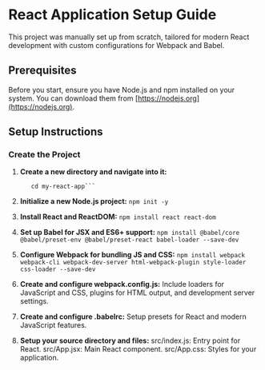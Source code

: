 # React Application Setup Guide

This project was manually set up from scratch, tailored for modern React development with custom configurations for Webpack and Babel.

## Prerequisites

Before you start, ensure you have Node.js and npm installed on your system. You can download them from [https://nodejs.org](https://nodejs.org).

## Setup Instructions

### Create the Project

1. **Create a new directory and navigate into it:**

   ````mkdir my-react-app
      cd my-react-app```

   ````

2. **Initialize a new Node.js project:**
   `npm init -y`

3. **Install React and ReactDOM:**
   `npm install react react-dom`

4. **Set up Babel for JSX and ES6+ support:**
   `npm install @babel/core @babel/preset-env @babel/preset-react babel-loader --save-dev`

5. **Configure Webpack for bundling JS and CSS:**
   `npm install webpack webpack-cli webpack-dev-server html-webpack-plugin style-loader css-loader --save-dev`

6. **Create and configure webpack.config.js:**
   Include loaders for JavaScript and CSS, plugins for HTML output, and development server settings.

7. **Create and configure .babelrc:**
   Setup presets for React and modern JavaScript features.

8. **Setup your source directory and files:**
   src/index.js: Entry point for React.
   src/App.jsx: Main React component.
   src/App.css: Styles for your application.
